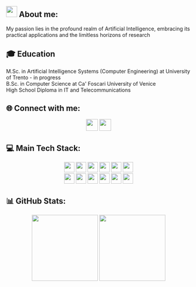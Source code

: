 ## <img src = "https://raw.githubusercontent.com/MartinHeinz/MartinHeinz/master/wave.gif" width = 30px> About me:
My passion lies in the profound realm of Artificial Intelligence, embracing its practical applications and the limitless horizons of research
## 🎓 Education
M.Sc. in Artificial Intelligence Systems (Computer Engineering) at University of Trento - in progress 
<br>
B.Sc. in Computer Science at Ca' Foscari University of Venice
<br>
High School Diploma in IT and Telecommunications


## 🌐 Connect with me:
<div align="center">
 <a href="https://linkedin.com/in/matteo-minardi"><img height="32em" src="https://img.shields.io/badge/LinkedIn-0077B5?style=for-the-badge&logo=linkedin&logoColor=white"/></a>
 <a href="mailto:matteo.minardi2000@gmail.com"><img height="32em" src="https://img.shields.io/badge/Gmail-D14836?style=for-the-badge&logo=gmail&logoColor=white"/></a>
</div>

## 💻 Main Tech Stack:
<div align="center">
 <a>
  <img height="28em" src="https://img.shields.io/badge/PyTorch-%23EE4C2C.svg?style=for-the-badge&logo=PyTorch&logoColor=white"/>
 </a>
 <a>
  <img height="28em" src="https://img.shields.io/badge/c-%2300599C.svg?style=for-the-badge&logo=c&logoColor=white"/>
 </a>
 <a>
  <img height="28em" src="https://img.shields.io/badge/c%23-%23239120.svg?style=for-the-badge&logo=c-sharp&logoColor=white"/>
 </a>
 <a>
  <img height="28em" src="https://img.shields.io/badge/java-%23ED8B00.svg?style=for-the-badge&logo=java&logoColor=white"/>
 </a>
 <a>
  <img height="28em" src="https://img.shields.io/badge/python-3670A0?style=for-the-badge&logo=python&logoColor=ffdd54"/>
 </a>
 <a>
  <img height="28em" src="https://img.shields.io/badge/javascript-%23323330.svg?style=for-the-badge&logo=javascript&logoColor=%23F7DF1E"/>
 </a>
</div>

<div align="center">
 <a>
  <img height="28em" src="https://img.shields.io/badge/r-%23276DC3.svg?style=for-the-badge&logo=r&logoColor=white"/>
 </a>
 <a>
  <img height="28em" src="https://img.shields.io/badge/pandas-%23150458.svg?style=for-the-badge&logo=pandas&logoColor=white"/>
 </a>
 <a>
  <img height="28em" src="https://img.shields.io/badge/html5-%23E34F26.svg?style=for-the-badge&logo=html5&logoColor=white"/>
 </a>
 <a>
  <img height="28em" src="https://img.shields.io/badge/mysql-%2300f.svg?style=for-the-badge&logo=mysql&logoColor=white"/>
 </a>
 <a>
  <img height="28em" src="https://img.shields.io/badge/postgres-%23316192.svg?style=for-the-badge&logo=postgresql&logoColor=white"/>
 </a>
 <a>
  <img height="28em" src="https://img.shields.io/badge/MongoDB-%234ea94b.svg?style=for-the-badge&logo=mongodb&logoColor=white"/>
 </a>
</div>


  
## 📊 GitHub Stats:
<p align="center">
<a>
   <img height="180em" src="https://github-readme-streak-stats.herokuapp.com/?user=matteominardi&theme=dark&hide_border=false"/>
   <img height="180em" src="https://github-readme-stats.vercel.app/api/top-langs/?username=matteominardi&theme=dark&hide_border=false&include_all_commits=false&count_private=false&layout=compact"/>
</a>
</p>

<!-- Proudly created with GPRM ( https://gprm.itsvg.in ) -->
